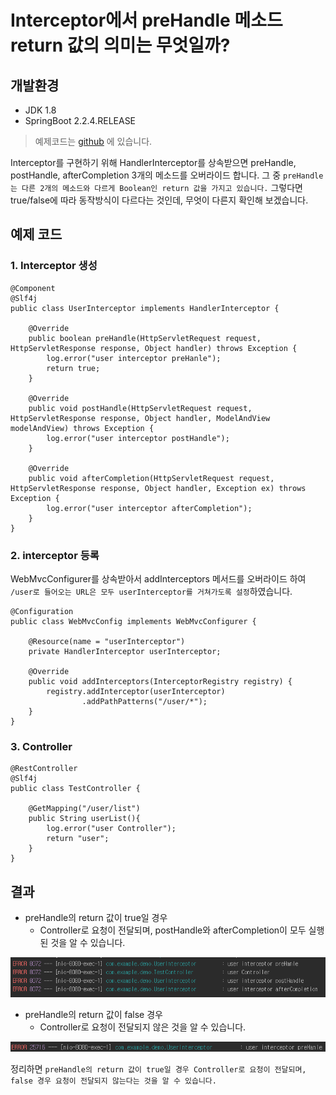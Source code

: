 # Interceptor에서 preHandle 메소드 return 값의 의미는 무엇일까?

## 개발환경
 - JDK 1.8
 - SpringBoot 2.2.4.RELEASE

> 예제코드는 [github](https://github.com/hongji3354/blog-code/tree/master/Spring/Spring%20Boot/springboot-interceptor-preHandle) 에  있습니다.

Interceptor를 구현하기 위해 HandlerInterceptor를 상속받으면 preHandle, postHandle, afterCompletion 3개의 메소드를 오버라이드 합니다.  그 중 ``preHandle는 다른 2개의 메소드와 다르게 Boolean인 return 값을 가지고 있습니다.`` 그렇다면 true/false에 따라 동작방식이 다르다는 것인데, 무엇이 다른지 확인해 보겠습니다.

## 예제 코드

### 1. Interceptor 생성

```
@Component
@Slf4j
public class UserInterceptor implements HandlerInterceptor {

    @Override
    public boolean preHandle(HttpServletRequest request, HttpServletResponse response, Object handler) throws Exception {
        log.error("user interceptor preHanle");
        return true;
    }

    @Override
    public void postHandle(HttpServletRequest request, HttpServletResponse response, Object handler, ModelAndView modelAndView) throws Exception {
        log.error("user interceptor postHandle");
    }

    @Override
    public void afterCompletion(HttpServletRequest request, HttpServletResponse response, Object handler, Exception ex) throws Exception {
        log.error("user interceptor afterCompletion");
    }
}
```

### 2. interceptor 등록

WebMvcConfigurer를 상속받아서 addInterceptors 메서드를 오버라이드 하여 ``/user로 들어오는 URL은 모두 userInterceptor를 거쳐가도록 설정``하였습니다.
```
@Configuration
public class WebMvcConfig implements WebMvcConfigurer {

    @Resource(name = "userInterceptor")
    private HandlerInterceptor userInterceptor;

    @Override
    public void addInterceptors(InterceptorRegistry registry) {
        registry.addInterceptor(userInterceptor)
                .addPathPatterns("/user/*");
    }
}
```

### 3. Controller

```
@RestController
@Slf4j
public class TestController {

    @GetMapping("/user/list")
    public String userList(){
        log.error("user Controller");
        return "user";
    }
}
```

## 결과

- preHandle의 return 값이 true일 경우
  - Controller로 요청이 전달되며, postHandle와 afterCompletion이 모두 실행된 것을 알 수 있습니다.

![1](./image/1.PNG)

- preHandle의 return 값이 false 경우 
  - Controller로 요청이 전달되지 않은 것을 알 수 있습니다.

![2](./image/2.PNG)

정리하면 ``preHandle의 return 값이 true일 경우 Controller로 요청이 전달되며, false 경우 요청이 전달되지 않는다는 것을 알 수 있습니다.``

